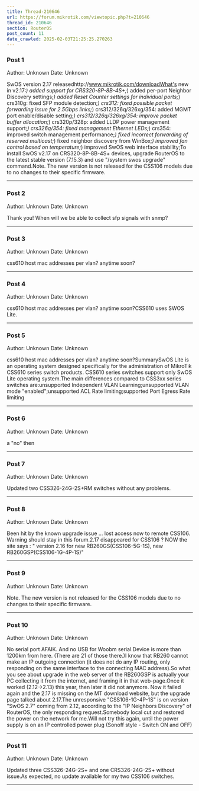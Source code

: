 ```yaml
---
title: Thread-210646
url: https://forum.mikrotik.com/viewtopic.php?t=210646
thread_id: 210646
section: RouterOS
post_count: 11
date_crawled: 2025-02-03T21:25:25.270263
---
```


### Post 1
Author: Unknown
Date: Unknown

SwOS version 2.17 releasedhttp://www.mikrotik.com/downloadWhat's new in v2.17:*) added support for CRS320-8P-8B-4S+;*) added per-port Neighbor Discovery settings;*) added Reset Counter settings for individual ports;*) crs310g: fixed SFP module detection;*) crs312: fixed possible packet forwarding issue for 2.5Gbps links;*) crs312/326q/326xg/354: added MGMT port enable/disable setting;*) crs312/326q/326xg/354: improve packet buffer allocation;*) crs320p/328p: added LLDP power management support;*) crs326q/354: fixed management Ethernet LEDs;*) crs354: improved switch management performance;*) fixed incorrect forwarding of reserved multicast;*) fixed neighbor discovery from WinBox;*) improved fan control based on temperature;*) improved SwOS web interface stability;To install SwOS v2.17 on CRS320-8P-8B-4S+ devices, upgrade RouterOS to the latest stable version (7.15.3) and use "/system swos upgrade" command.Note. The new version is not released for the CSS106 models due to no changes to their specific firmware.

---
### Post 2
Author: Unknown
Date: Unknown

Thank you! When will we be able to collect sfp signals with snmp?

---
### Post 3
Author: Unknown
Date: Unknown

css610 host mac addresses per vlan? anytime soon?

---
### Post 4
Author: Unknown
Date: Unknown

css610 host mac addresses per vlan? anytime soon?CSS610 uses SWOS Lite.

---
### Post 5
Author: Unknown
Date: Unknown

css610 host mac addresses per vlan? anytime soon?SummarySwOS Lite is an operating system designed specifically for the administration of MikroTik CSS610 series switch products. CSS610 series switches support only SwOS Lite operating system.The main differences compared to CSS3xx series switches are:unsupported Independent VLAN Learning;unsupported VLAN mode "enabled";unsupported ACL Rate limiting;supported Port Egress Rate limiting

---
### Post 6
Author: Unknown
Date: Unknown

a "no" then

---
### Post 7
Author: Unknown
Date: Unknown

Updated two CSS326-24G-2S+RM switches without any problems.

---
### Post 8
Author: Unknown
Date: Unknown

Been hit by the known upgrade issue ... lost access now to remote CSS106. Warning should stay in this forum.2.17 disappeared  for CSS106 ?  NOW the site says : " version 2.16 for new RB260GS(CSS106-5G-1S), new RB260GSP(CSS106-1G-4P-1S)"

---
### Post 9
Author: Unknown
Date: Unknown

Note. The new version is not released for the CSS106 models due to no changes to their specific firmware.

---
### Post 10
Author: Unknown
Date: Unknown

No serial port AFAIK. And no USB for Woobm serial.Device is more than 1200km from here. (There are 21 of those there.)I know that RB260 cannot make an IP outgoing connection (it does not do any IP routing, only responding on the same interface to the connecting MAC address).So what you see about upgrade in the web server of the RB260GSP is actually your PC collecting it from the internet, and framing it in that web-page.Once it worked (2.12->2.13) this year, then later it did not anymore. Now it failed again and the 2.17 is missing on the MT download website, but the upgrade page talked about 2.17.The unresponsive "CSS106-1G-4P-1S" is on version "SwOS 2.7" coming from 2.12, according to the "IP Neighbors Discovery" of RouterOS, the only responding request.Somebody local cut and restored the power on the network for me.Will not try this again, until the power supply is on an IP controlled power plug (Sonoff style - Switch ON and OFF)

---
### Post 11
Author: Unknown
Date: Unknown

Updated three CSS326-24G-2S+ and one CRS326-24G-2S+ without issue.As expected, no update available for my two CSS106 switches.

---
